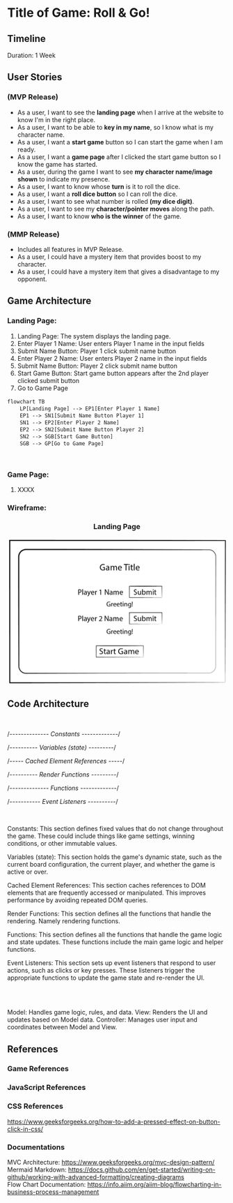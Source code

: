 # Title of Game: Roll & Go!

## Timeline

Duration: 1 Week

## User Stories

### (MVP Release)

<!-- - As a user, I want to see a <b>loading page</b> when I arrive at the website, so I know I'm in the right place. -->

- As a user, I want to see the <b>landing page</b> when I arrive at the website to know I'm in the right place.
- As a user, I want to be able to <b>key in my name</b>, so I know what is my character name.
- As a user, I want a <b>start game</b> button so I can start the game when I am ready.
- As a user, I want a <b>game page</b> after I clicked the start game button so I know the game has started.
- As a user, during the game I want to see <b>my character name/image shown</b> to indicate my presence.
- As a user, I want to know whose <b>turn</b> is it to roll the dice.
- As a user, I want a <b>roll dice button</b> so I can roll the dice.
- As a user, I want to see what number is rolled <b>(my dice digit)</b>.
- As a user, I want to see my <b>character/pointer moves</b> along the path.
- As a user, I want to know <b>who is the winner</b> of the game.

### (MMP Release)

- Includes all features in MVP Release.
- As a user, I could have a mystery item that provides boost to my character.
- As a user, I could have a mystery item that gives a disadvantage to my opponent.

## Game Architecture

### Landing Page:

1. Landing Page: The system displays the landing page.
2. Enter Player 1 Name: User enters Player 1 name in the input fields
3. Submit Name Button: Player 1 click submit name button
4. Enter Player 2 Name: User enters Player 2 name in the input fields
5. Submit Name Button: Player 2 click submit name button
6. Start Game Button: Start game button appears after the 2nd player clicked submit button
7. Go to Game Page

```mermaid
flowchart TB
    LP[Landing Page] --> EP1[Enter Player 1 Name]
    EP1 --> SN1[Submit Name Button Player 1]
    SN1 --> EP2[Enter Player 2 Name]
    EP2 --> SN2[Submit Name Button Player 2]
    SN2 --> SGB[Start Game Button]
    SGB --> GP[Go to Game Page]
```

<br>

### Game Page:

1. XXXX

### Wireframe:

### <p align="center"> Landing Page

![alt text](readMe-assets\image-1.png)

## Code Architecture

<br>

/_-------------- Constants -------------_/

/_---------- Variables (state) ---------_/

/_----- Cached Element References -----_/

/_---------- Render Functions ---------_/

/_-------------- Functions -------------_/

/_----------- Event Listeners ----------_/

<br>

Constants: This section defines fixed values that do not change throughout the game. These could include things like game settings, winning conditions, or other immutable values.

Variables (state): This section holds the game's dynamic state, such as the current board configuration, the current player, and whether the game is active or over.

Cached Element References: This section caches references to DOM elements that are frequently accessed or manipulated. This improves performance by avoiding repeated DOM queries.

Render Functions: This section defines all the functions that handle the rendering. Namely rendering functions.

Functions: This section defines all the functions that handle the game logic and state updates. These functions include the main game logic and helper functions.

Event Listeners: This section sets up event listeners that respond to user actions, such as clicks or key presses. These listeners trigger the appropriate functions to update the game state and re-render the UI.

<br>
<br>

Model: Handles game logic, rules, and data.
View: Renders the UI and updates based on Model data.
Controller: Manages user input and coordinates between Model and View.

## References

### Game References

### JavaScript References

### CSS References

https://www.geeksforgeeks.org/how-to-add-a-pressed-effect-on-button-click-in-css/

### Documentations

MVC Architecture: https://www.geeksforgeeks.org/mvc-design-pattern/ <br>
Mermaid Markdown: https://docs.github.com/en/get-started/writing-on-github/working-with-advanced-formatting/creating-diagrams <br>
Flow Chart Documentation: https://info.aiim.org/aiim-blog/flowcharting-in-business-process-management

```

```
